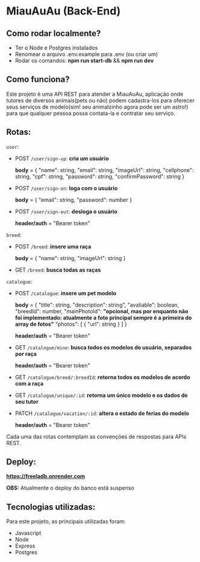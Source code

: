 # MiauAuAu (Back-End)

## Como rodar localmente?

- Ter o Node e Postgres instalados
- Renomear o arquivo .env.example para .env (ou criar um)
- Rodar os comandos: **npm run start-db** && **npm run dev**

## Como funciona?

Este projeto é uma API REST para atender a MiauAuAu, aplicação onde tutores de diversos animais(pets ou não) podem cadastra-los para oferecer seus serviços de modelo(sim! seu animalzinho agora pode ser um astro!) para que qualquer pessoa possa contata-la e contratar seu serviço.

## Rotas:

`user`:

- POST `/user/sign-up`: **cria um usuário**

  **body** = {
  "name": string,
  "email": string,
  "imageUrl": string,
  "cellphone": string,
  "cpf": string,
  "password": string,
  "confirmPassword": string
  }

- POST `/user/sign-on`: **loga com o usuário**

  **body** = {
  "email": string,
  "password": number
  }

- POST `/user/sign-out`: **desloga o usuário**

  **header/auth** = "Bearer token"

`breed`:

- POST `/breed`: **insere uma raça**

  **body** = {
  "name": string,
  "imageUrl": string
  }

- GET `/breed`: **busca todas as raças**

`catalogue`:

- POST `/catalogue`: **insere um pet modelo**

  **body** = {
  "title": string,
  "description": string",
  "avaliable": boolean,
  "breedId": number,
  "mainPhotoId": **"opcional, mas por enquanto não foi implementado: atualmente a foto principal sempre é a primeira do array de fotos"**
  "photos": [
  {
  "url": string
  }
  ]
  }

  **header/auth** = "Bearer token"

- GET `/catalogue/mine`: **busca todos os modelos do usuário, separados por raça**

  **header/auth** = "Bearer token"

- GET `/catalogue/breed/:breedId`: **retorna todos os modelos de acordo com a raça**

- GET `/catalogue/unique/:id`: **retorna um único modelo e os dados de seu tutor**

- PATCH `/catalogue/vacation/:id`: **altera o estado de ferias do modelo**

  **header/auth** = "Bearer token"

Cada uma das rotas contemplam as convenções de respostas para APIs REST.

## Deploy:

**https://freeladb.onrender.com**

**OBS:** Atualmente o deploy do banco está suspenso

## Tecnologias utilizadas:

Para este projeto, as principais utilizadas foram:

- Javascript
- Node
- Express
- Postgres

